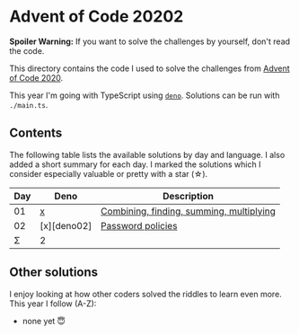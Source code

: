 Advent of Code 20202
===================

**Spoiler Warning:** If you want to solve the challenges by yourself, don't read the code.

This directory contains the code I used to solve the challenges from [Advent of Code 2020](http://adventofcode.com/2020).

This year I'm going with TypeScript using [`deno`](https://deno.land/). Solutions can be run with `./main.ts`.

Contents
--------

The following table lists the available solutions by day and language. I also
added a short summary for each day. I marked the solutions which I consider
especially valuable or pretty with a star (☆).

Day | Deno         | Description
----|-------------|--------------------------------------------------------------
01  | [x][deno01] | [Combining, finding, summing, multiplying][aoc01]
02  | [x][deno02] | [Password policies][aoc02]
Σ   |           2 |

Other solutions
---------------

I enjoy looking at how other coders solved the riddles to learn even more. This
year I follow (A-Z):

* none yet 😇

 [aoc01]: http://adventofcode.com/2020/day/1
 [aoc02]: http://adventofcode.com/2020/day/2
 [deno01]: day01/main.ts
 [deno01]: day02/main.ts
